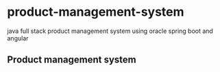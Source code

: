 # product-management-system
java full stack product management system using oracle spring boot and angular
## Product management system
